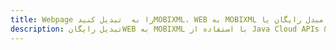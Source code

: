 ---title: Webpage را به  تبدیل کنیدMOBIXML، WEB به MOBIXML مبدل رایگان یا Java SDKdescription: تبدیل رایگانWEB به MOBIXML با استفاده از Java Cloud APIs & SDK همچنین اسناد PDF را در Cloud ایجاد، ویرایش و رندر کنید.---